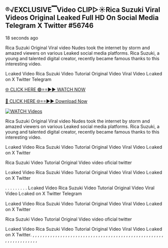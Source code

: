 ## ®️√EXCLUSIVE▔Video CLIP▷☀️Rica Suzuki Viral Videos Original Leaked Full HD On Social Media Telegram X Twitter #56746

18 seconds ago

Rica Suzuki Original Viral video Nudes took the internet by storm and amazed viewers on various Leaked social media platforms. Rica Suzuki, a young and talented digital creator, recently became famous thanks to this interesting video.

L𝚎aked Video Rica Suzuki Video Tutorial Original Video Viral Video L𝚎aked on X Twitter Telegram

[🌐 CLICK HERE 🟢==►► WATCH NOW](https://cutt.ly/re6HKfmV)

[🔴 CLICK HERE 🌐==►► Download Now](https://cutt.ly/re6HKfmV)

[![WATCH Videos](https://i.imgur.com/dJHk4Zq.gif)](https://cutt.ly/re6HKfmV)

Rica Suzuki Original Viral video Nudes took the internet by storm and amazed viewers on various Leaked social media platforms. Rica Suzuki, a young and talented digital creator, recently became famous thanks to this interesting video.

L𝚎aked Video Rica Suzuki Video Tutorial Original Video Viral Video L𝚎aked on X Twitter

Rica Suzuki Video Tutorial Original Video video oficial twitter

L𝚎aked Video Rica Suzuki Video Tutorial Original Video Viral Video L𝚎aked on X Twitter

. . . . . . . . . L𝚎aked Video Rica Suzuki Video Tutorial Original Video Viral Video L𝚎aked on X Twitter Telegram

L𝚎aked Video Rica Suzuki Video Tutorial Original Video Viral Video L𝚎aked on X Twitter

Rica Suzuki Video Tutorial Original Video video oficial twitter

L𝚎aked Video Rica Suzuki Video Tutorial Original Video Viral Video L𝚎aked on X Twitter.
,
,
,
,
,
,
,
,
,
,
,
,
,
,
,
,
,
,
,
,
,
,
,
,
,
,
,
,
,
,
,
,
,
,
,
,
,
,
,
,
,
,
,
,
,
,
,
,
,
,
,
,
,
,
,
,
,
,
,
,
,
,
,
,
,